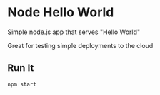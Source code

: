 # Node Hello World

Simple node.js app that serves "Hello World"

Great for testing simple deployments to the cloud

## Run It

`npm start`
